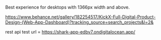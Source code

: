 Best experience for desktops with 1366px width and above.

https://www.behance.net/gallery/182254517/KickX-Full-Digital-Product-Design-(Web-App-Dashboard)?tracking_source=search_projects&l=2&

rest api test url = https://shark-app-edbv7.ondigitalocean.app/
